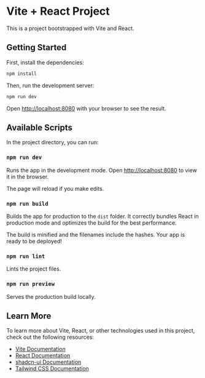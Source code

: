 # Vite + React Project

This is a project bootstrapped with Vite and React.

## Getting Started

First, install the dependencies:

```bash
npm install
```

Then, run the development server:

```bash
npm run dev
```

Open [http://localhost:8080](http://localhost:8080) with your browser to see the result.

## Available Scripts

In the project directory, you can run:

### `npm run dev`

Runs the app in the development mode.
Open [http://localhost:8080](http://localhost:8080) to view it in the browser.

The page will reload if you make edits.

### `npm run build`

Builds the app for production to the `dist` folder.
It correctly bundles React in production mode and optimizes the build for the best performance.

The build is minified and the filenames include the hashes.
Your app is ready to be deployed!

### `npm run lint`

Lints the project files.

### `npm run preview`

Serves the production build locally.

## Learn More

To learn more about Vite, React, or other technologies used in this project, check out the following resources:

- [Vite Documentation](https://vitejs.dev/)
- [React Documentation](https://reactjs.org/)
- [shadcn-ui Documentation](https://ui.shadcn.com/)
- [Tailwind CSS Documentation](https://tailwindcss.com/)